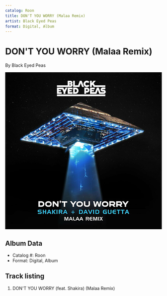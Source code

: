 ```yaml
---
catalog: Roon
title: DON'T YOU WORRY (Malaa Remix)
artist: Black Eyed Peas
format: Digital, Album
---
```


# DON'T YOU WORRY (Malaa Remix)

By Black Eyed Peas

![](../../assets/albumcovers/Black_Eyed_Peas-DONT_YOU_WORRY_Malaa_Remix.png)

## Album Data

- Catalog #: Roon
- Format: Digital, Album


## Track listing


1. DON'T YOU WORRY (feat. Shakira) (Malaa Remix)

